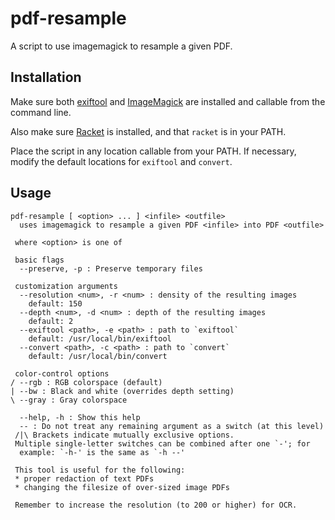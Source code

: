 # pdf-resample

A script to use imagemagick to resample a given PDF.

## Installation

Make sure both [exiftool](https://exiftool.org/) and [ImageMagick](https://imagemagick.org/index.php)
are installed and callable from the command line.

Also make sure [Racket](https://racket-lang.org/) is installed, and that `racket` is in your PATH.

Place the script in any location callable from your PATH.
If necessary, modify the default locations for `exiftool` and `convert`.

## Usage

```
pdf-resample [ <option> ... ] <infile> <outfile>
  uses imagemagick to resample a given PDF <infile> into PDF <outfile>

 where <option> is one of

 basic flags
  --preserve, -p : Preserve temporary files

 customization arguments
  --resolution <num>, -r <num> : density of the resulting images
    default: 150
  --depth <num>, -d <num> : depth of the resulting images
    default: 2
  --exiftool <path>, -e <path> : path to `exiftool`
    default: /usr/local/bin/exiftool
  --convert <path>, -c <path> : path to `convert`
    default: /usr/local/bin/convert
    
 color-control options
/ --rgb : RGB colorspace (default)
| --bw : Black and white (overrides depth setting)
\ --gray : Gray colorspace

  --help, -h : Show this help
  -- : Do not treat any remaining argument as a switch (at this level)
 /|\ Brackets indicate mutually exclusive options.
 Multiple single-letter switches can be combined after one `-'; for
  example: `-h-' is the same as `-h --'

 This tool is useful for the following:
 * proper redaction of text PDFs
 * changing the filesize of over-sized image PDFs

 Remember to increase the resolution (to 200 or higher) for OCR.
```
